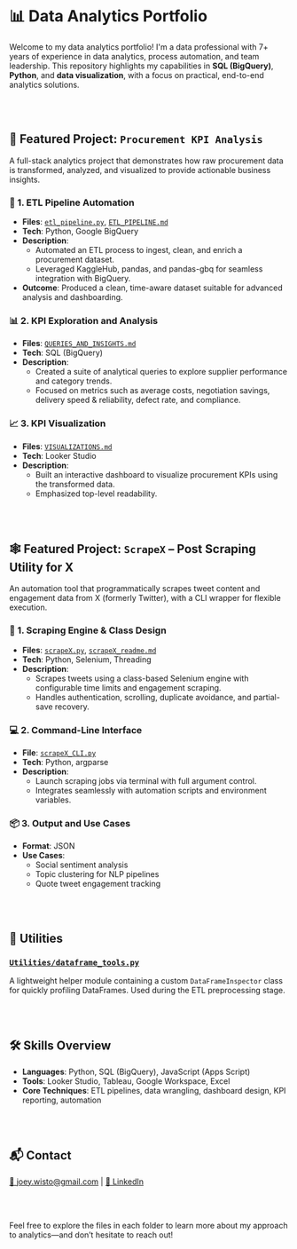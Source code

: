 # 📊 Data Analytics Portfolio

Welcome to my data analytics portfolio! I'm a data professional with 7+ years of experience in data analytics, process automation, and team leadership. This repository highlights my capabilities in **SQL (BigQuery)**, **Python**, and **data visualization**, with a focus on practical, end-to-end analytics solutions.

<br><br>

## 🚀 Featured Project: `Procurement KPI Analysis`

A full-stack analytics project that demonstrates how raw procurement data is transformed, analyzed, and visualized to provide actionable business insights.

### 🔄 1. ETL Pipeline Automation  
- **Files**: [`etl_pipeline.py`](./Procurement_KPI_Analysis/etl_pipeline.py), [`ETL_PIPELINE.md`](./Procurement_KPI_Analysis/ETL_PIPELINE.md)  
- **Tech**: Python, Google BigQuery  
- **Description**: 
  - Automated an ETL process to ingest, clean, and enrich a procurement dataset.
  - Leveraged KaggleHub, pandas, and pandas-gbq for seamless integration with BigQuery.
- **Outcome**: Produced a clean, time-aware dataset suitable for advanced analysis and dashboarding.

### 📊 2. KPI Exploration and Analysis  
- **Files**: [`QUERIES_AND_INSIGHTS.md`](./Procurement_KPI_Analysis/QUERIES_AND_INSIGHTS.md)  
- **Tech**: SQL (BigQuery)  
- **Description**: 
  - Created a suite of analytical queries to explore supplier performance and category trends.
  - Focused on metrics such as average costs, negotiation savings, delivery speed & reliability, defect rate, and compliance.

### 📈 3. KPI Visualization  
- **Files**: [`VISUALIZATIONS.md`](./Procurement_KPI_Analysis/VISUALIZATIONS.md)  
- **Tech**: Looker Studio  
- **Description**: 
  - Built an interactive dashboard to visualize procurement KPIs using the transformed data.
  - Emphasized top-level readability.

<br><br>

## 🕸️ Featured Project: `ScrapeX` – Post Scraping Utility for X

An automation tool that programmatically scrapes tweet content and engagement data from X (formerly Twitter), with a CLI wrapper for flexible execution.

### 🧠 1. Scraping Engine & Class Design  
- **Files**: [`scrapeX.py`](./scrapeX/scrapeX.py), [`scrapeX_readme.md`](./scrapeX/README.md)  
- **Tech**: Python, Selenium, Threading  
- **Description**:  
  - Scrapes tweets using a class-based Selenium engine with configurable time limits and engagement scraping.
  - Handles authentication, scrolling, duplicate avoidance, and partial-save recovery.

### 💻 2. Command-Line Interface  
- **File**: [`scrapeX_CLI.py`](./scrapeX/scrapeX_CLI.py)  
- **Tech**: Python, argparse  
- **Description**:  
  - Launch scraping jobs via terminal with full argument control.
  - Integrates seamlessly with automation scripts and environment variables.

### 📦 3. Output and Use Cases  
- **Format**: JSON  
- **Use Cases**:  
  - Social sentiment analysis  
  - Topic clustering for NLP pipelines  
  - Quote tweet engagement tracking
 
<br><br>

## 🧰 Utilities

### [`Utilities/dataframe_tools.py`](./Utilities/dataframe_tools.py)
A lightweight helper module containing a custom `DataFrameInspector` class for quickly profiling DataFrames. Used during the ETL preprocessing stage.

<br><br>


## 🛠️ Skills Overview

- **Languages**: Python, SQL (BigQuery), JavaScript (Apps Script)
- **Tools**: Looker Studio, Tableau, Google Workspace, Excel
- **Core Techniques**: ETL pipelines, data wrangling, dashboard design, KPI reporting, automation

<br><br>


## 📬 Contact

[📧 joey.wisto@gmail.com](mailto:joey.wisto@gmail.com) | [🔗 LinkedIn](https://www.linkedin.com/in/joey-wisto)

<br><br>

Feel free to explore the files in each folder to learn more about my approach to analytics—and don’t hesitate to reach out!
